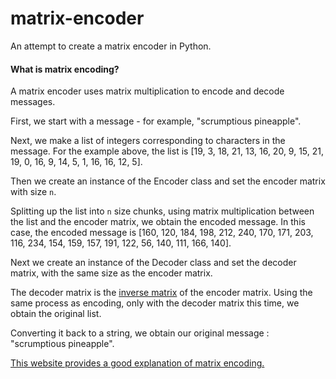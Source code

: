 # matrix-encoder
An attempt to create a matrix encoder in Python.

#### What is matrix encoding?

A matrix encoder uses matrix multiplication to encode and decode messages.

First, we start with a message - for example, "scrumptious pineapple".

Next, we make a list of integers corresponding to characters in the message. 
For the example above, the list is [19, 3, 18, 21, 13, 16, 20, 9, 15, 21, 19, 0, 16, 9, 14, 5, 1, 16, 16, 12, 5].

Then we create an instance of the Encoder class and set the encoder matrix with size ```n```.

Splitting up the list into ```n``` size chunks, using matrix multiplication between the list and the encoder matrix, we obtain the encoded message.
In this case, the encoded message is [160, 120, 184, 198, 212, 240, 170, 171, 203, 116, 234, 154, 159, 157, 191, 122, 56, 140, 111, 166, 140].

Next we create an instance of the Decoder class and set the decoder matrix, with the same size as the encoder matrix.

The decoder matrix is the [inverse matrix](http://mathworld.wolfram.com/MatrixInverse.html) of the encoder matrix. 
Using the same process as encoding, only with the decoder matrix this time, we obtain the original list.

Converting it back to a string, we obtain our original message : "scrumptious pineapple".

[This website provides a good explanation of matrix encoding.](https://www.austincc.edu/lrosen/1314/webact2/webact2.htm)

